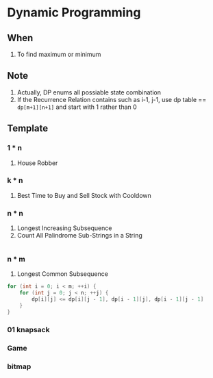 # Dynamic Programming

## When

1. To find maximum or minimum

## Note

1. Actually, DP enums all possiable state combination
2. If the Recurrence Relation contains such as i-1, j-1,
   use dp table == `dp[m+1][n+1]` and start with 1 rather than 0

## Template

### 1 * n

1. House Robber

### k * n

1. Best Time to Buy and Sell Stock with Cooldown

### n * n

1. Longest Increasing Subsequence
2. Count All Palindrome Sub-Strings in a String

```cpp
```

### n * m

1. Longest Common Subsequence

```cpp
for (int i = 0; i < m; ++i) {
    for (int j = 0; j < n; ++j) {
        dp[i][j] <= dp[i][j - 1], dp[i - 1][j], dp[i - 1][j - 1]
    }
}
```

### 01 knapsack

### Game

### bitmap
